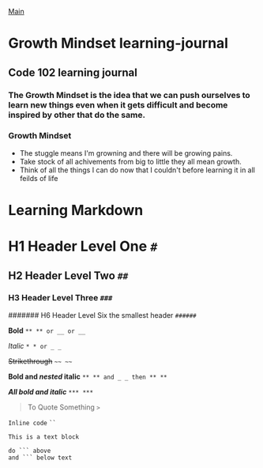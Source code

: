 [Main](https://amberfalbo.github.io/learning-journal/)


# Growth Mindset learning-journal
## Code 102 learning journal
### The Growth Mindset is the idea that we can push ourselves to learn new things even when it gets difficult and become inspired by other that do the same. 

### Growth Mindset
- The stuggle means I'm growning and there will be growing pains.
- Take stock of all achivements from big to little they all mean growth.
- Think of all the things I can do now that I couldn't before learning it in all feilds of life

# **Learning Markdown**

# H1 Header Level One `#`
## H2 Header Level Two `##`
### H3 Header Level Three `###`
####### H6 Header Level Six the smallest header `######`

**Bold**  `** ** or __ or __`

*Italic* `* * or _ _`

~~Strikethrough~~ `~~ ~~`

**Bold and _nested_ italic** `** ** and _ _ then ** **`

***All bold and italic*** `*** ***`

> To Quote Something ` > `

`Inline code` ` ``  `

```
This is a text block 

``` 
```
do ``` above 
and ``` below text
```

